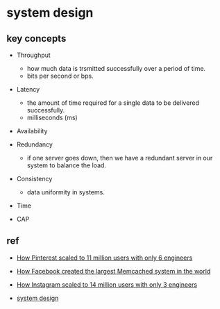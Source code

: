 # system design


## key concepts
+ Throughput
    + how much data is trsmitted successfully over a period of time.
    +  bits per second or bps.
+ Latency
    + the amount of time required for a single data to be delivered successfully.
    + milliseconds (ms)
+ Availability

+ Redundancy
    +  if one server goes down, then we have a redundant server in our system to balance the load.

+ Consistency
    + data uniformity in systems. 

+ Time

+ CAP



## ref
+ [How Pinterest scaled to 11 million users with only 6 engineers](https://read.engineerscodex.com/p/how-pinterest-scaled-to-11-million)
+ [How Facebook created the largest Memcached system in the world](https://read.engineerscodex.com/p/how-facebook-scaled-memcached)
+ [How Instagram scaled to 14 million users with only 3 engineers](https://read.engineerscodex.com/p/how-instagram-scaled-to-14-million)


+ [system design](https://www.geeksforgeeks.org/what-is-system-design-learn-system-design/?ref=outind)